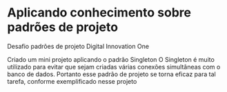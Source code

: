 # Aplicando conhecimento sobre padrões de projeto
Desafio padrões de projeto Digital Innovation One

Criado um mini projeto aplicando o padrão Singleton
O Singleton é muito utilizado para evitar que sejam criadas várias conexões simultâneas com o banco de dados.
Portanto esse padrão de projeto se torna eficaz para tal tarefa, conforme exemplificado nesse projeto
